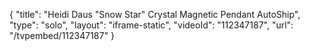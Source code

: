 {
    "title": "Heidi Daus \"Snow Star\" Crystal Magnetic Pendant  AutoShip",
    "type": "solo",
    "layout": "iframe-static",
    "videoId": "112347187",
    "url": "\/tvpembed\/112347187"
}